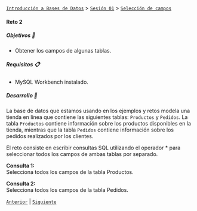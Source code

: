 [`Introducción a Bases de Datos`](../../../README.md) > [`Sesión 01`](../../README.md) > [`Selección de campos`](../README.md)

#### Reto 2

##### Objetivos 🎯

- Obtener los campos de algunas tablas.

##### Requisitos 📋

- MySQL Workbench instalado.

##### Desarrollo 🚀

La base de datos que estamos usando en los ejemplos y retos modela una tienda en línea que contiene las siguientes tablas: `Productos` y `Pedidos`. La tabla `Productos` contiene información sobre los productos disponibles en la tienda, mientras que la tabla `Pedidos` contiene información sobre los pedidos realizados por los clientes.

El reto consiste en escribir consultas SQL utilizando el operador * para seleccionar todos los campos de ambas tablas por separado.

**Consulta 1:**   
Selecciona todos los campos de la tabla Productos.

**Consulta 2:**   
Selecciona todos los campos de la tabla Pedidos.

[`Anterior`](../ejemplo02/README.md) | [`Siguiente`](../../tema03/README.md)
